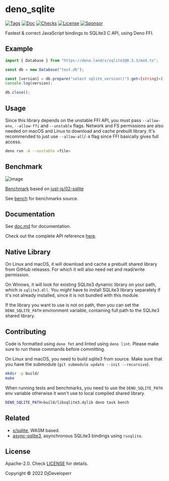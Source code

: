# deno_sqlite

[![Tags](https://img.shields.io/github/release/denodrivers/sqlite3)](https://github.com/denodrivers/sqlite3/releases)
[![Doc](https://doc.deno.land/badge.svg)](https://doc.deno.land/https/deno.land/x/sqlite3@0.5.3/mod.ts)
[![Checks](https://github.com/denodrivers/sqlite3/actions/workflows/ci.yml/badge.svg)](https://github.com/denodrivers/sqlite3/actions/workflows/ci.yml)
[![License](https://img.shields.io/github/license/denodrivers/sqlite3)](https://github.com/denodrivers/sqlite3/blob/master/LICENSE)
[![Sponsor](https://img.shields.io/static/v1?label=Sponsor&message=%E2%9D%A4&logo=GitHub&color=%23fe8e86)](https://github.com/sponsors/DjDeveloperr)

Fastest & correct JavaScript bindings to SQLite3 C API, using Deno FFI.

## Example

```ts
import { Database } from "https://deno.land/x/sqlite3@0.5.3/mod.ts";

const db = new Database("test.db");

const [version] = db.prepare("select sqlite_version()").get<[string]>()!;
console.log(version);

db.close();
```

## Usage

Since this library depends on the unstable FFI API, you must pass `--allow-env`,
`--allow-ffi` and `--unstable` flags. Network and FS permissions are also needed
on macOS and Linux to download and cache prebuilt library. It's recommended to
just use `--allow-all`/`-A` flag since FFI basically gives full access.

```sh
deno run -A --unstable <file>
```

## Benchmark

![image](https://user-images.githubusercontent.com/34997667/189836272-16a0d876-979f-4ccc-8380-571faf54acf7.png)

[Benchmark](./bench) based on
[just-js/02-sqlite](https://just-js.github.io/benchmarks/02-sqlite.html)

See [bench](./bench) for benchmarks source.

## Documentation

See [doc.md](https://github.com/denodrivers/sqlite3/blob/main/doc.md) for
documentation.

Check out the complete API reference
[here](https://doc.deno.land/https://deno.land/x/sqlite3@0.5.3/mod.ts).

## Native Library

On Linux and macOS, it will download and cache a prebuilt shared library from
GitHub releases. For which it will also need net and read/write permission.

On Winows, it will look for existing SQLite3 dynamic library on your path, which
is `sqlite3.dll`. You _might_ have to install SQLite3 library separately if it's
not already installed, since it is not bundled with this module.

If the library you want to use is not on path, then you can set the
`DENO_SQLITE_PATH` environment variable, containing full path to the SQLite3
shared library.

## Contributing

Code is formatted using `deno fmt` and linted using `deno lint`. Please make
sure to run these commands before committing.

On Linux and macOS, you need to build sqlite3 from source. Make sure that you
have the submodule (`git submodule update --init --recursive`).

```sh
mkdir -p build/
make
```

When running tests and benchmarks, you need to use the `DENO_SQLITE_PATH` env
variable otherwise it won't use to local compiled shared library.

```sh
DENO_SQLITE_PATH=build/libsqlite3.dylib deno task bench
```

## Related

- [x/sqlite](https://deno.land/x/sqlite), WASM based.
- [async-sqlite3](https://github.com/denodrivers/async-sqlite3), asynchronous
  SQLite3 bindings using `rusqlite`.

## License

Apache-2.0. Check [LICENSE](./LICENSE) for details.

Copyright © 2022 DjDeveloperr
